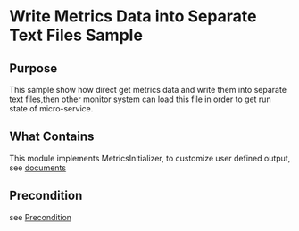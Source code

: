 # Write Metrics Data into Separate Text Files Sample
## Purpose
This sample show how direct get metrics data and write them into separate text files,then other monitor system can load this file in order to get run state of micro-service.

## What Contains

This module implements MetricsInitializer, to customize user defined output, see [documents](https://docs.servicecomb.io/java-chassis/zh_CN/general-development/metrics/)

## Precondition
see [Precondition](../../README.md)